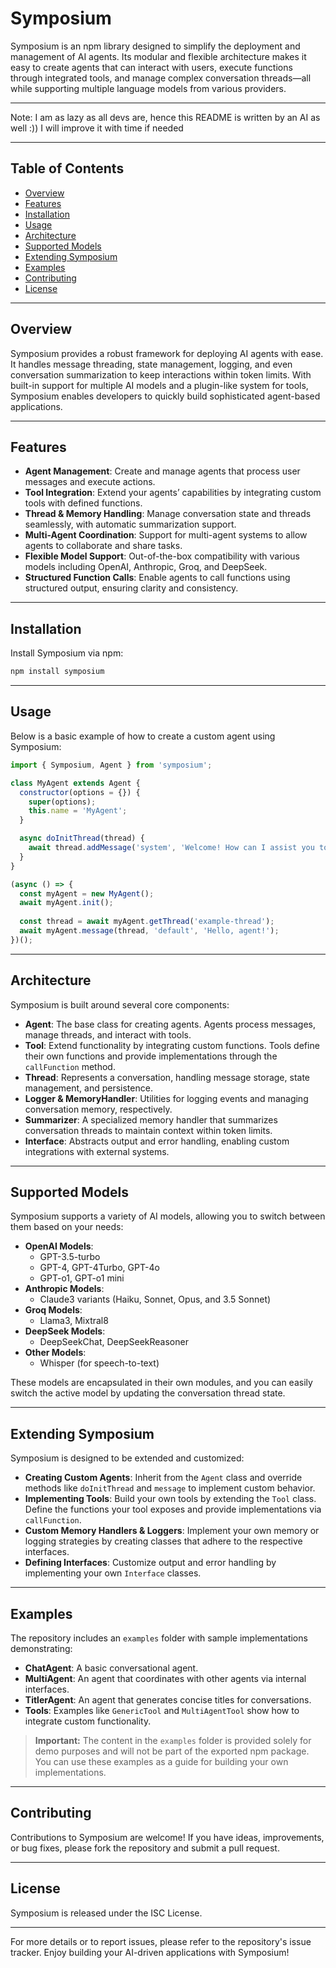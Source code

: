 # Symposium

Symposium is an npm library designed to simplify the deployment and management of AI agents. Its modular and flexible architecture makes it easy to create agents that can interact with users, execute functions through integrated tools, and manage complex conversation threads—all while supporting multiple language models from various providers.

---

Note: I am as lazy as all devs are, hence this README is written by an AI as well :)) I will improve it with time if needed 

---

## Table of Contents

- [Overview](#overview)
- [Features](#features)
- [Installation](#installation)
- [Usage](#usage)
- [Architecture](#architecture)
- [Supported Models](#supported-models)
- [Extending Symposium](#extending-symposium)
- [Examples](#examples)
- [Contributing](#contributing)
- [License](#license)

---

## Overview

Symposium provides a robust framework for deploying AI agents with ease. It handles message threading, state management, logging, and even conversation summarization to keep interactions within token limits. With built-in support for multiple AI models and a plugin-like system for tools, Symposium enables developers to quickly build sophisticated agent-based applications.

---

## Features

- **Agent Management**: Create and manage agents that process user messages and execute actions.
- **Tool Integration**: Extend your agents’ capabilities by integrating custom tools with defined functions.
- **Thread & Memory Handling**: Manage conversation state and threads seamlessly, with automatic summarization support.
- **Multi-Agent Coordination**: Support for multi-agent systems to allow agents to collaborate and share tasks.
- **Flexible Model Support**: Out-of-the-box compatibility with various models including OpenAI, Anthropic, Groq, and DeepSeek.
- **Structured Function Calls**: Enable agents to call functions using structured output, ensuring clarity and consistency.

---

## Installation

Install Symposium via npm:

```bash
npm install symposium
```

---

## Usage

Below is a basic example of how to create a custom agent using Symposium:

```js
import { Symposium, Agent } from 'symposium';

class MyAgent extends Agent {
  constructor(options = {}) {
    super(options);
    this.name = 'MyAgent';
  }

  async doInitThread(thread) {
    await thread.addMessage('system', 'Welcome! How can I assist you today?');
  }
}

(async () => {
  const myAgent = new MyAgent();
  await myAgent.init();
  
  const thread = await myAgent.getThread('example-thread');
  await myAgent.message(thread, 'default', 'Hello, agent!');
})();
```

---

## Architecture

Symposium is built around several core components:

- **Agent**: The base class for creating agents. Agents process messages, manage threads, and interact with tools.
- **Tool**: Extend functionality by integrating custom functions. Tools define their own functions and provide implementations through the `callFunction` method.
- **Thread**: Represents a conversation, handling message storage, state management, and persistence.
- **Logger & MemoryHandler**: Utilities for logging events and managing conversation memory, respectively.
- **Summarizer**: A specialized memory handler that summarizes conversation threads to maintain context within token limits.
- **Interface**: Abstracts output and error handling, enabling custom integrations with external systems.

---

## Supported Models

Symposium supports a variety of AI models, allowing you to switch between them based on your needs:

- **OpenAI Models**:
    - GPT-3.5-turbo
    - GPT-4, GPT-4Turbo, GPT-4o
    - GPT-o1, GPT-o1 mini
- **Anthropic Models**:
    - Claude3 variants (Haiku, Sonnet, Opus, and 3.5 Sonnet)
- **Groq Models**:
    - Llama3, Mixtral8
- **DeepSeek Models**:
    - DeepSeekChat, DeepSeekReasoner
- **Other Models**:
    - Whisper (for speech-to-text)

These models are encapsulated in their own modules, and you can easily switch the active model by updating the conversation thread state.

---

## Extending Symposium

Symposium is designed to be extended and customized:

- **Creating Custom Agents**: Inherit from the `Agent` class and override methods like `doInitThread` and `message` to implement custom behavior.
- **Implementing Tools**: Build your own tools by extending the `Tool` class. Define the functions your tool exposes and provide implementations via `callFunction`.
- **Custom Memory Handlers & Loggers**: Implement your own memory or logging strategies by creating classes that adhere to the respective interfaces.
- **Defining Interfaces**: Customize output and error handling by implementing your own `Interface` classes.

---

## Examples

The repository includes an `examples` folder with sample implementations demonstrating:

- **ChatAgent**: A basic conversational agent.
- **MultiAgent**: An agent that coordinates with other agents via internal interfaces.
- **TitlerAgent**: An agent that generates concise titles for conversations.
- **Tools**: Examples like `GenericTool` and `MultiAgentTool` show how to integrate custom functionality.

> **Important:** The content in the `examples` folder is provided solely for demo purposes and will not be part of the exported npm package. You can use these examples as a guide for building your own implementations.

---

## Contributing

Contributions to Symposium are welcome! If you have ideas, improvements, or bug fixes, please fork the repository and submit a pull request.

---

## License

Symposium is released under the ISC License.

---

For more details or to report issues, please refer to the repository's issue tracker. Enjoy building your AI-driven applications with Symposium!

